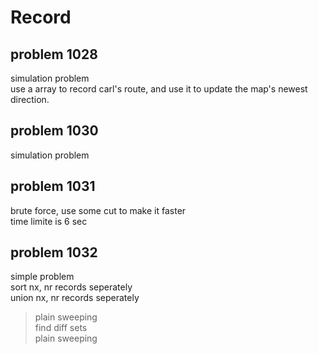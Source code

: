 # Record  

## problem 1028  
simulation problem  
use a array to record carl's route, and use it to update the map's newest direction.

## problem 1030  
simulation problem

## problem 1031  
brute force, use some cut to make it faster  
time limite is 6 sec   

## problem 1032  
simple problem  
sort nx, nr records seperately  
union nx, nr records seperately  
> plain sweeping  
find diff sets  
> plain sweeping  